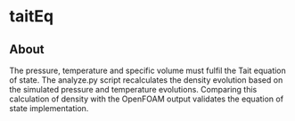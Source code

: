 # taitEq

## About
The pressure, temperature and specific volume must fulfil the Tait equation of state. The analyze.py script
recalculates the density evolution based on the simulated pressure and temperature evolutions. Comparing this calculation
of density with the OpenFOAM output validates the equation of state implementation.

